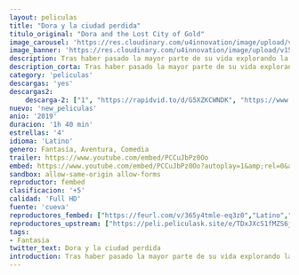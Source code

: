 ```yaml
---
layout: peliculas
title: "Dora y la ciudad perdida"
titulo_original: "Dora and the Lost City of Gold"
image_carousel: 'https://res.cloudinary.com/u4innovation/image/upload/v1565818911/dora-poster-min_sxnqhb.jpg'
image_banner: 'https://res.cloudinary.com/u4innovation/image/upload/v1565818911/dora-la-exploradora-640x360-min_fyo5oj.jpg'
description: Tras haber pasado la mayor parte de su vida explorando la jungla junto a sus padres, nada podría haber preparado a Dora para la aventura más peligrosa a la que jamás se ha enfrentado, ¡el instituto!. Exploradora hasta el final, Dora no tarda en ponerse al frente de un equipo formado por Botas (su mejor amigo, un mono), Diego, un misterioso habitante de la jungla y un desorganizado grupo de adolescentes en una aventura en la que deberán salvar a sus padres y resolver el misterio oculto tras una ciudad perdida de oro.
description_corta: Tras haber pasado la mayor parte de su vida explorando la jungla junto a sus padres, nada podría haber preparado a Dora para la aventura más peligrosa a la que jamás se ha enfrentado, ¡el instituto!. Exploradora hasta el final, Dora no tarda en ponerse al...
category: 'peliculas'
descargas: 'yes'
descargas2:
    descarga-2: ["1", "https://rapidvid.to/d/G5XZKCWNDK", "https://www.google.com/s2/favicons?domain=www.rapidvideo.com","RapidVideo","https://res.cloudinary.com/imbriitneysam/image/upload/v1541473684/mexico.png", "Latino", "TS-Screener"]
nuevo: 'new_peliculas'
anio: '2019'
duracion: '1h 40 min'
estrellas: '4'
idioma: 'Latino'
genero: Fantasía, Aventura, Comedia
trailer: https://www.youtube.com/embed/PCCuJbPz0Oo
embed: https://www.youtube.com/embed/PCCuJbPz0Oo?autoplay=1&amp;rel=0&amp;hd=1&border=0&wmode=opaque&enablejsapi=1&modestbranding=1&controls=1&showinfo=0
sandbox: allow-same-origin allow-forms
reproductor: fembed
clasificacion: '+5'
calidad: 'Full HD'
fuente: 'cueva'
reproductores_fembed: ["https://feurl.com/v/365y4tmle-eq3z0","Latino","https://api.cuevana3.io/stream/index.php?file=ek5lbm9xYWNrS0xYMTZLa2xNbkdvY3ZTb3BtZng4TGp6ZFpobGFMUGtOalJ5S1dUbjhhTzJOTFhuS2FzajVPcG1acGthV0hEMGVQWDA2S21ZY1hRNEpQWHAybG9scGlubFpPU2ZuUzJ3THVva2FDaVo0WFgxTkRNbDZGM3g5VFh5WjFrWjJ1V2xhV1ptR3Rr","Latino","https://feurl.com/v/kdldqc3jwqm0e1x","Latino"]
reproductores_upstream: ["https://peli.peliculask.site/e/TDxJXcS1fMZS6jj/","Latino","https://peli.peliculask.site/e/j0E4wRltiAgQmXU/","Latino"]
tags:
- Fantasia
twitter_text: Dora y la ciudad perdida
introduction: Tras haber pasado la mayor parte de su vida explorando la jungla junto a sus padres, nada podría haber preparado a Dora para la aventura más peligrosa a la que jamás se ha enfrentado, ¡el instituto!. Exploradora hasta el final, Dora no tarda en ponerse al...
---
```












